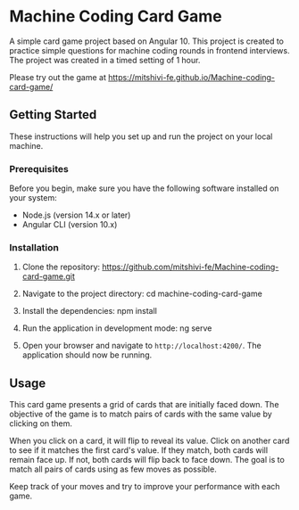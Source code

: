 # Machine Coding Card Game

A simple card game project based on Angular 10. This project is created to practice simple questions for machine coding rounds in frontend interviews. The project was created in a timed setting of 1 hour.

Please try out the game at https://mitshivi-fe.github.io/Machine-coding-card-game/

## Getting Started

These instructions will help you set up and run the project on your local machine.

### Prerequisites

Before you begin, make sure you have the following software installed on your system:

- Node.js (version 14.x or later)
- Angular CLI (version 10.x)

### Installation

1. Clone the repository: https://github.com/mitshivi-fe/Machine-coding-card-game.git

2. Navigate to the project directory: cd machine-coding-card-game

3. Install the dependencies: npm install

4. Run the application in development mode: ng serve

5. Open your browser and navigate to `http://localhost:4200/`. The application should now be running.

## Usage

This card game presents a grid of cards that are initially faced down. The objective of the game is to match pairs of cards with the same value by clicking on them.

When you click on a card, it will flip to reveal its value. Click on another card to see if it matches the first card's value. If they match, both cards will remain face up. If not, both cards will flip back to face down. The goal is to match all pairs of cards using as few moves as possible.

Keep track of your moves and try to improve your performance with each game.



